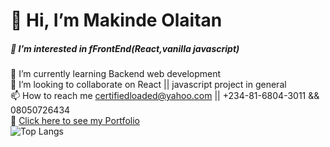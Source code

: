 # 👋 Hi, I’m Makinde Olaitan  
##### 👀 I’m interested in fFrontEnd(React,vanilla javascript)  
🌱 I’m currently learning Backend web development  
💞️ I’m looking to collaborate on React || javascript project in general  
📫 How to reach me certifiedloaded@yahoo.com || +234-81-6804-3011 && 08050726434  
 👀 [Click here to see my Portfolio](https://xertifiedloaded.vercel.app/)  
![Top Langs](https://github-readme-stats.vercel.app/api/top-langs/?username=xertifiedloaded&hide_progress=false)

